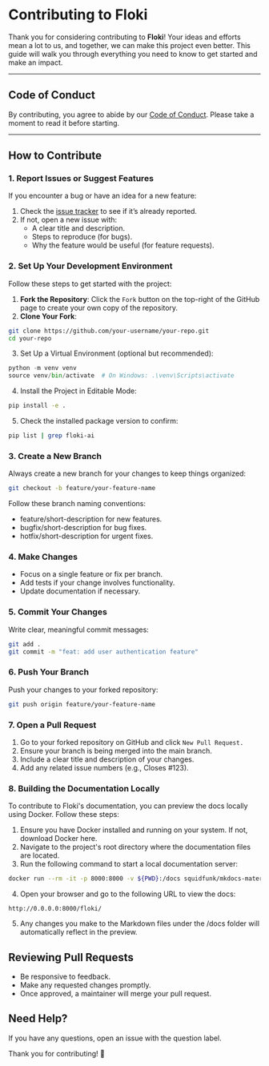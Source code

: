 # Contributing to Floki

Thank you for considering contributing to **Floki**! Your ideas and efforts mean a lot to us, and together, we can make this project even better. This guide will walk you through everything you need to know to get started and make an impact.

---

## Code of Conduct

By contributing, you agree to abide by our [Code of Conduct](CODE_OF_CONDUCT.md). Please take a moment to read it before starting.

---

## How to Contribute

### 1. Report Issues or Suggest Features

If you encounter a bug or have an idea for a new feature:

1. Check the [issue tracker](https://github.com/Cyb3rWard0g/floki/issues) to see if it’s already reported.
2. If not, open a new issue with:
   - A clear title and description.
   - Steps to reproduce (for bugs).
   - Why the feature would be useful (for feature requests).

### 2. Set Up Your Development Environment

Follow these steps to get started with the project:

1. **Fork the Repository**: Click the `Fork` button on the top-right of the GitHub page to create your own copy of the repository.
2. **Clone Your Fork**:

```bash
git clone https://github.com/your-username/your-repo.git
cd your-repo
```

3. Set Up a Virtual Environment (optional but recommended):

```python
python -m venv venv
source venv/bin/activate  # On Windows: .\venv\Scripts\activate
```

4. Install the Project in Editable Mode:

```bash
pip install -e .
```

5. Check the installed package version to confirm:

```bash
pip list | grep floki-ai
```

### 3. Create a New Branch

Always create a new branch for your changes to keep things organized:

```bash
git checkout -b feature/your-feature-name
```

Follow these branch naming conventions:

* feature/short-description for new features.
* bugfix/short-description for bug fixes.
* hotfix/short-description for urgent fixes.

### 4. Make Changes

* Focus on a single feature or fix per branch.
* Add tests if your change involves functionality.
* Update documentation if necessary.

### 5. Commit Your Changes

Write clear, meaningful commit messages:

```bash
git add .
git commit -m "feat: add user authentication feature"
```

### 6. Push Your Branch

Push your changes to your forked repository:

```bash
git push origin feature/your-feature-name
```

### 7. Open a Pull Request

1. Go to your forked repository on GitHub and click `New Pull Request.`
2. Ensure your branch is being merged into the main branch.
3. Include a clear title and description of your changes.
4. Add any related issue numbers (e.g., Closes #123).

### 8. Building the Documentation Locally

To contribute to Floki's documentation, you can preview the docs locally using Docker. Follow these steps:

1. Ensure you have Docker installed and running on your system. If not, download Docker here.
2. Navigate to the project's root directory where the documentation files are located.
3. Run the following command to start a local documentation server:

```bash
docker run --rm -it -p 8000:8000 -v ${PWD}:/docs squidfunk/mkdocs-material
```

4. Open your browser and go to the following URL to view the docs:

```
http://0.0.0.0:8000/floki/
```

5. Any changes you make to the Markdown files under the /docs folder will automatically reflect in the preview.

## Reviewing Pull Requests

* Be responsive to feedback.
* Make any requested changes promptly.
* Once approved, a maintainer will merge your pull request.

## Need Help?

If you have any questions, open an issue with the question label.

Thank you for contributing! 🎉